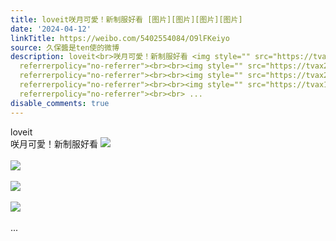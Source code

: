 ```yaml
---
title: loveit咲月可愛！新制服好看 [图片][图片][图片][图片]
date: '2024-04-12'
linkTitle: https://weibo.com/5402554084/O9lFKeiyo
source: 久保醬是ten使的微博
description: loveit<br>咲月可愛！新制服好看 <img style="" src="https://tvax4.sinaimg.cn/large/005TCz76gy1honuahlf7xj30r815on3v.jpg"
  referrerpolicy="no-referrer"><br><br><img style="" src="https://tvax2.sinaimg.cn/large/005TCz76gy1honuai73g3j30r815yteh.jpg"
  referrerpolicy="no-referrer"><br><br><img style="" src="https://tvax2.sinaimg.cn/large/005TCz76gy1honuaiqvqyj30qq15iwkc.jpg"
  referrerpolicy="no-referrer"><br><br><img style="" src="https://tvax1.sinaimg.cn/large/005TCz76gy1honuaja92jj30r015o0y0.jpg"
  referrerpolicy="no-referrer"><br><br> ...
disable_comments: true
---
```

loveit<br>咲月可愛！新制服好看 <img style="" src="https://tvax4.sinaimg.cn/large/005TCz76gy1honuahlf7xj30r815on3v.jpg" referrerpolicy="no-referrer"><br><br><img style="" src="https://tvax2.sinaimg.cn/large/005TCz76gy1honuai73g3j30r815yteh.jpg" referrerpolicy="no-referrer"><br><br><img style="" src="https://tvax2.sinaimg.cn/large/005TCz76gy1honuaiqvqyj30qq15iwkc.jpg" referrerpolicy="no-referrer"><br><br><img style="" src="https://tvax1.sinaimg.cn/large/005TCz76gy1honuaja92jj30r015o0y0.jpg" referrerpolicy="no-referrer"><br><br> ...